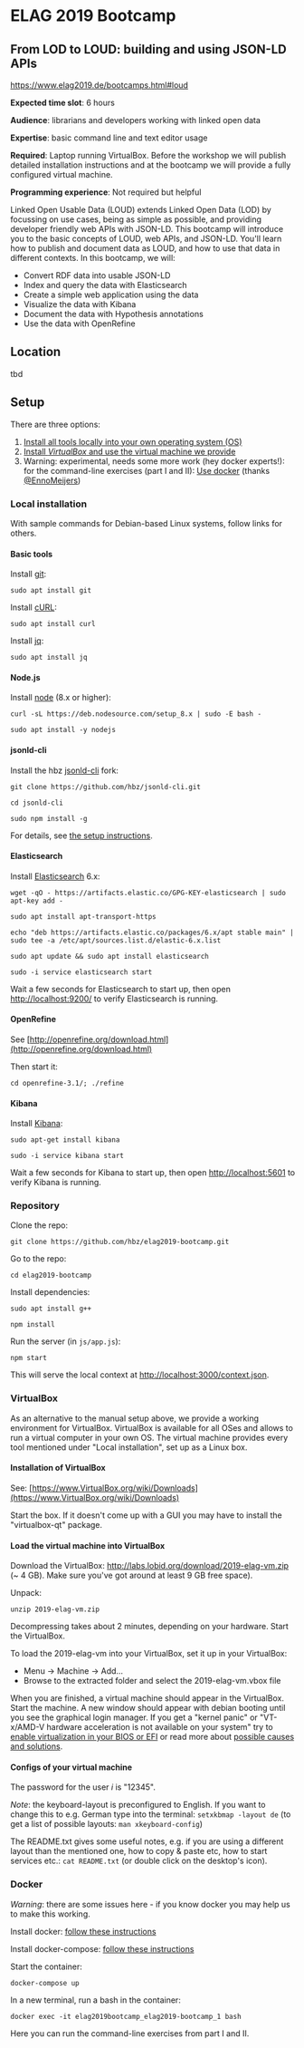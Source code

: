 # ELAG 2019 Bootcamp

## From LOD to LOUD: building and using JSON-LD APIs

https://www.elag2019.de/bootcamps.html#loud

**Expected time slot**: 6 hours

**Audience**: librarians and developers working with linked open data

**Expertise**: basic command line and text editor usage

**Required**: Laptop running VirtualBox. Before the workshop we will publish detailed installation instructions and at the bootcamp we will provide a fully configured virtual machine.

**Programming experience**: Not required but helpful

Linked Open Usable Data (LOUD) extends Linked Open Data (LOD) by focussing on use cases, being as simple as possible, and providing developer friendly web APIs with JSON-LD. This bootcamp will introduce you to the basic concepts of LOUD, web APIs, and JSON-LD. You'll learn how to publish and document data as LOUD, and how to use that data in different contexts. 
In this bootcamp, we will:

- Convert RDF data into usable JSON-LD
- Index and query the data with Elasticsearch
- Create a simple web application using the data
- Visualize the data with Kibana
- Document the data with Hypothesis annotations
- Use the data with OpenRefine

## Location

tbd

## Setup

There are three options:

1. [Install all tools locally into your own operating system (OS)](#local-installation)
2. [Install _VirtualBox_ and use the virtual machine we provide](#virtualbox)
3. Warning: experimental, needs some more work (hey docker experts!): for the command-line exercises (part I and II): [Use docker](#docker) (thanks [@EnnoMeijers](https://github.com/EnnoMeijers))

### Local installation

With sample commands for Debian-based Linux systems, follow links for others.

#### Basic tools

Install [git](https://git-scm.com/):

`sudo apt install git`

Install [cURL](https://curl.haxx.se/download.html):

`sudo apt install curl`

Install [jq](https://stedolan.github.io/jq/download/):

`sudo apt install jq`

#### Node.js

Install [node](https://nodejs.org/en/download/) (8.x or higher):

`curl -sL https://deb.nodesource.com/setup_8.x | sudo -E bash -`

`sudo apt install -y nodejs`

#### jsonld-cli

Install the hbz [jsonld-cli](https://github.com/hbz/jsonld-cli) fork:

`git clone https://github.com/hbz/jsonld-cli.git`

`cd jsonld-cli`

`sudo npm install -g`

For details, see [the setup instructions](https://github.com/hbz/jsonld-cli#installation).

#### Elasticsearch

Install [Elasticsearch](https://www.elastic.co/guide/en/elasticsearch/reference/current/install-elasticsearch.html) 6.x:

`wget -qO - https://artifacts.elastic.co/GPG-KEY-elasticsearch | sudo apt-key add -`

`sudo apt install apt-transport-https`

`echo "deb https://artifacts.elastic.co/packages/6.x/apt stable main" | sudo tee -a /etc/apt/sources.list.d/elastic-6.x.list`

`sudo apt update && sudo apt install elasticsearch`

`sudo -i service elasticsearch start`

Wait a few seconds for Elasticsearch to start up, then open [http://localhost:9200/](http://localhost:9200/) to verify Elasticsearch is running.

#### OpenRefine

See [http://openrefine.org/download.html](http://openrefine.org/download.html)

Then start it:

`cd openrefine-3.1/; ./refine`

#### Kibana

Install [Kibana](https://www.elastic.co/downloads/kibana):

`sudo apt-get install kibana`

`sudo -i service kibana start`

Wait a few seconds for Kibana to start up, then open [http://localhost:5601](http://localhost:5601) to verify Kibana is running.

### Repository

Clone the repo:

`git clone https://github.com/hbz/elag2019-bootcamp.git`

Go to the repo:

`cd elag2019-bootcamp`

Install dependencies:

`sudo apt install g++`

`npm install`

Run the server (in `js/app.js`):

`npm start`

This will serve the local context at [http://localhost:3000/context.json](http://localhost:3000/context.json).

### VirtualBox

As an alternative to the manual setup above, we provide a working environment for VirtualBox. VirtualBox is available for all OSes and allows to run a virtual computer in your own OS. The virtual machine provides every tool mentioned under "Local installation", set up as a Linux box.

#### Installation of VirtualBox

See: [https://www.VirtualBox.org/wiki/Downloads](https://www.VirtualBox.org/wiki/Downloads)

Start the box. If it doesn't come up with a GUI you may have to install the "virtualbox-qt" package.

#### Load the virtual machine into VirtualBox

Download the VirtualBox: http://labs.lobid.org/download/2019-elag-vm.zip (~ 4 GB).
Make sure you've got around at least 9 GB free space).

Unpack:

`unzip 2019-elag-vm.zip`

Decompressing takes about 2 minutes, depending on your hardware.
Start the VirtualBox.

To load the 2019-elag-vm into your VirtualBox, set it up in your VirtualBox:

- Menu -> Machine -> Add...
- Browse to the extracted folder and select the 2019-elag-vm.vbox file

When you are finished, a virtual machine should appear in the VirtualBox. Start the machine. A new window should appear with debian booting until you see the graphical login manager. If you get a "kernel panic" or "VT-x/AMD-V hardware acceleration is not available on your system" try to [enable virtualization in your BIOS or EFI](https://www.howtogeek.com/213795/how-to-enable-intel-vt-x-in-your-computers-bios-or-uefi-firmware/) or read more about [possible causes and solutions](https://appuals.com/fix-vt-x-amd-v-hardware-acceleration-is-not-available-on-your-system/).

#### Configs of your virtual machine

The password for the user _i_ is "12345".

*Note*: the keyboard-layout is preconfigured to English. If you want to change this to e.g. German type into the terminal:
`setxkbmap -layout de`
(to get a list of possible layouts: `man xkeyboard-config`)

The README.txt gives some useful notes, e.g. if you are using a different layout than the mentioned one, how to copy & paste etc, how to start services etc.:
`cat README.txt` (or double click on the desktop's icon).

### Docker
_Warning_: there are some issues here - if you know docker you may help us to make this working.

Install docker:
[follow these instructions](https://docs.docker.com/v17.09/engine/installation/)

Install docker-compose:
[follow these instructions](https://github.com/docker/compose/releases)

Start the container:

`docker-compose up`

In a new terminal, run a bash in the container:

`docker exec -it elag2019bootcamp_elag2019-bootcamp_1 bash`

Here you can run the command-line exercises from part I and II.
